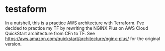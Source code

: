 # testaform
In a nutshell, this is a practice AWS architecture with Terraform. I've decided to practice my TF by rewriting the NGINX Plus on AWS Cloud
QuickStart architecture from CFn to TF.
See https://aws.amazon.com/quickstart/architecture/nginx-plus/ for the original version.

